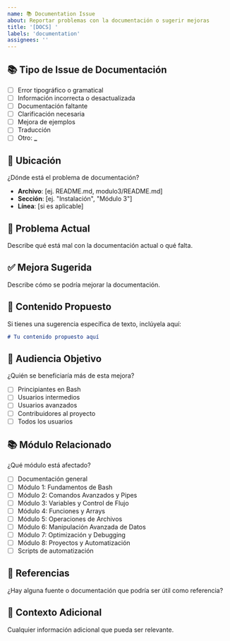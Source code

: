 ```yaml
---
name: 📚 Documentation Issue
about: Reportar problemas con la documentación o sugerir mejoras
title: '[DOCS] '
labels: 'documentation'
assignees: ''
---
```


## 📚 Tipo de Issue de Documentación

- [ ] Error tipográfico o gramatical
- [ ] Información incorrecta o desactualizada
- [ ] Documentación faltante
- [ ] Clarificación necesaria
- [ ] Mejora de ejemplos
- [ ] Traducción
- [ ] Otro: ******\_******

## 📍 Ubicación

¿Dónde está el problema de documentación?

- **Archivo**: [ej. README.md, modulo3/README.md]
- **Sección**: [ej. "Instalación", "Módulo 3"]
- **Línea**: [si es aplicable]

## 🐛 Problema Actual

Describe qué está mal con la documentación actual o qué falta.

## ✅ Mejora Sugerida

Describe cómo se podría mejorar la documentación.

## 📝 Contenido Propuesto

Si tienes una sugerencia específica de texto, inclúyela aquí:

```markdown
# Tu contenido propuesto aquí
```

## 🎯 Audiencia Objetivo

¿Quién se beneficiaría más de esta mejora?

- [ ] Principiantes en Bash
- [ ] Usuarios intermedios
- [ ] Usuarios avanzados
- [ ] Contribuidores al proyecto
- [ ] Todos los usuarios

## 📚 Módulo Relacionado

¿Qué módulo está afectado?

- [ ] Documentación general
- [ ] Módulo 1: Fundamentos de Bash
- [ ] Módulo 2: Comandos Avanzados y Pipes
- [ ] Módulo 3: Variables y Control de Flujo
- [ ] Módulo 4: Funciones y Arrays
- [ ] Módulo 5: Operaciones de Archivos
- [ ] Módulo 6: Manipulación Avanzada de Datos
- [ ] Módulo 7: Optimización y Debugging
- [ ] Módulo 8: Proyectos y Automatización
- [ ] Scripts de automatización

## 🔗 Referencias

¿Hay alguna fuente o documentación que podría ser útil como referencia?

## 📝 Contexto Adicional

Cualquier información adicional que pueda ser relevante.
